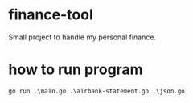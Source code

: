 # finance-tool
Small project to handle my personal finance.

# how to run program
```
go run .\main.go .\airbank-statement.go .\json.go
```
